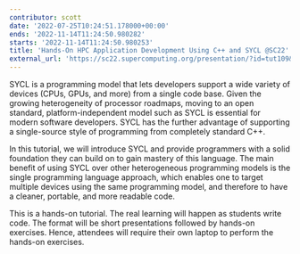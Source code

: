 ```yaml
---
contributor: scott
date: '2022-07-25T10:24:51.178000+00:00'
ends: '2022-11-14T11:24:50.980282'
starts: '2022-11-14T11:24:50.980253'
title: 'Hands-On HPC Application Development Using C++ and SYCL @SC22'
external_url: 'https://sc22.supercomputing.org/presentation/?id=tut109&sess=sess200'
---
```


SYCL is a programming model that lets developers support a wide variety of devices (CPUs, GPUs, and more) from a single
code base. Given the growing heterogeneity of processor roadmaps, moving to an open standard, platform-independent model
such as SYCL is essential for modern software developers. SYCL has the further advantage of supporting a single-source
style of programming from completely standard C++.

In this tutorial, we will introduce SYCL and provide programmers with a solid foundation they can build on to gain
mastery of this language. The main benefit of using SYCL over other heterogeneous programming models is the single
programming language approach, which enables one to target multiple devices using the same programming model, and
therefore to have a cleaner, portable, and more readable code.

This is a hands-on tutorial. The real learning will happen as students write code. The format will be short
presentations followed by hands-on exercises. Hence, attendees will require their own laptop to perform the hands-on
exercises.   
